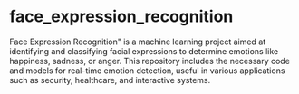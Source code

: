 # face_expression_recognition
Face Expression Recognition" is a machine learning project aimed at identifying and classifying facial expressions to determine emotions like happiness, sadness, or anger. This repository includes the necessary code and models for real-time emotion detection, useful in various applications such as security, healthcare, and interactive systems.
